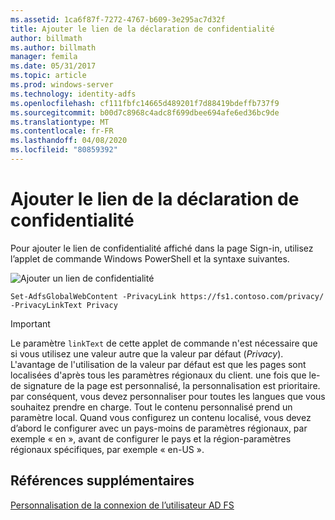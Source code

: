 ```yaml
---
ms.assetid: 1ca6f87f-7272-4767-b609-3e295ac7d32f
title: Ajouter le lien de la déclaration de confidentialité
author: billmath
ms.author: billmath
manager: femila
ms.date: 05/31/2017
ms.topic: article
ms.prod: windows-server
ms.technology: identity-adfs
ms.openlocfilehash: cf111fbfc14665d489201f7d88419bdeffb737f9
ms.sourcegitcommit: b00d7c8968c4adc8f699dbee694afe6ed36bc9de
ms.translationtype: MT
ms.contentlocale: fr-FR
ms.lasthandoff: 04/08/2020
ms.locfileid: "80859392"
---
```

# <a name="add-privacy-link"></a>Ajouter le lien de la déclaration de confidentialité 


Pour ajouter le lien de confidentialité affiché dans la page Sign\-in, utilisez l’applet de commande Windows PowerShell et la syntaxe suivantes.  

![Ajouter un lien de confidentialité](media/AD-FS-user-sign-in-customization/ADFS_Blue_Custom2.png) 
  
 
`Set-AdfsGlobalWebContent -PrivacyLink https://fs1.contoso.com/privacy/ -PrivacyLinkText Privacy`  
 
  
> [!IMPORTANT]  
> Le paramètre `linkText` de cette applet de commande n'est nécessaire que si vous utilisez une valeur autre que la valeur par défaut (*Privacy*). L'avantage de l'utilisation de la valeur par défaut est que les pages sont localisées d'après tous les paramètres régionaux du client. une fois que le\-de signature de la page est personnalisé, la personnalisation est prioritaire. par conséquent, vous devez personnaliser pour toutes les langues que vous souhaitez prendre en charge. Tout le contenu personnalisé prend un paramètre local. Quand vous configurez un contenu localisé, vous devez d’abord le configurer avec un pays\-moins de paramètres régionaux, par exemple « en », avant de configurer le pays et la région\-paramètres régionaux spécifiques, par exemple « en\-US ».  

## <a name="additional-references"></a>Références supplémentaires 
[Personnalisation de la connexion de l’utilisateur AD FS](AD-FS-user-sign-in-customization.md)  
